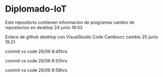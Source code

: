 # Diplomado-IoT
Este repositorio contienen informacion de programas
cambio de repositorioo en desktop 24 junio 19:03

Enlace de github desktop con VisualStuido Code
 Cambiocc
cambio 25 junio 19:21

commit vs code 26/06 8:45hrs

commit vs code 26/06 8:53hrs

commit vs code 26/06 8:58hrs




















 